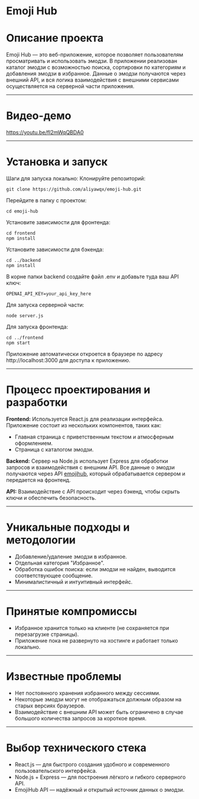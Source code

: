 # Emoji Hub
# Описание проекта
Emoji Hub — это веб-приложение, которое позволяет пользователям просматривать и использовать эмодзи. В приложении реализован каталог эмодзи с возможностью поиска, сортировки по категориям и добавления эмодзи в избранное. Данные о эмодзи получаются через внешний API, и вся логика взаимодействия с внешними сервисами осуществляется на серверной части приложения.
___
# Видео-демо
https://youtu.be/fI2mWqQBDA0
___
# Установка и запуск
Шаги для запуска локально:
Клонируйте репозиторий:

```
git clone https://github.com/aliyawqx/emoji-hub.git
```
Перейдите в папку с проектом:
```
cd emoji-hub
```
Установите зависимости для фронтенда:
```
cd frontend
npm install
```
Установите зависимости для бэкенда:
```
cd ../backend
npm install
```
В корне папки backend создайте файл .env и добавьте туда ваш API ключ:
```
OPENAI_API_KEY=your_api_key_here
```
Для запуска серверной части:
```
node server.js
```
Для запуска фронтенда:
```
cd ../frontend
npm start
```

Приложение автоматически откроется в браузере по адресу http://localhost:3000 для доступа к приложению.
___
# Процесс проектирования и разработки
**Frontend:** Используется React.js для реализации интерфейса. Приложение состоит из нескольких компонентов, таких как:
- Главная страница с приветственным текстом и атмосферным оформлением.
- Страница с каталогом эмодзи.

**Backend:** Сервер на Node.js использует Express для обработки запросов и взаимодействия с внешним API. Все данные о эмодзи получаются через API [emojihub](https://github.com/cheatsnake/emojihub), который обрабатывается сервером и передается на фронтенд.

**API:** Взаимодействие с API происходит через бэкенд, чтобы скрыть ключи и обеспечить безопасность.
___
# Уникальные подходы и методологии
- Добавление/удаление эмодзи в избранное.
- Отдельная категория "Избранное".
- Обработка ошибок поиска: если эмодзи не найден, выводится соответствующее сообщение.
- Минималистичный и интуитивный интерфейс.
___
# Принятые компромиссы
- Избранное хранится только на клиенте (не сохраняется при перезагрузке страницы).
- Приложение пока не развернуто на хостинге и работает только локально.
___
# Известные проблемы
- Нет постоянного хранения избранного между сессиями.
- Некоторые эмодзи могут не отображаться должным образом на старых версиях браузеров.
- Взаимодействие с внешним API может быть ограничено в случае большого количества запросов за короткое время.
___
# Выбор технического стека
- React.js — для быстрого создания удобного и современного пользовательского интерфейса.
- Node.js + Express — для построения лёгкого и гибкого серверного API.
- EmojiHub API — надёжный и открытый источник данных о эмодзи.
